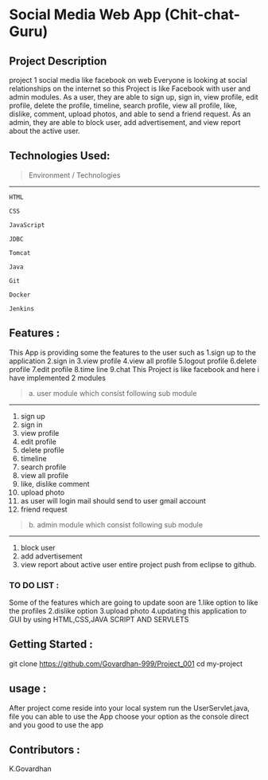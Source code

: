 # Social Media Web App (Chit-chat-Guru)

## Project Description
 
project 1 social media like facebook on web
Everyone is looking at social relationships on the internet so this Project is like Facebook with user and admin modules. As a user, they are able to sign up, sign in, view profile, edit profile, delete the profile, timeline, search profile, view all profile, like, dislike, comment, upload photos, and able to send a friend request. As an admin, they are able to block user, add advertisement, and view report about the active user.

## Technologies Used:

>Environment / Technologies
   ---------------------------
    HTML
    
    CSS 
    
    JavaScript 
    
    JDBC
    
    Tomcat 
    
    Java 
    
    Git
    
    Docker
    
    Jenkins
    
## Features :

This App is providing some the features to the user such as 1.sign up to the application 2.sign in 3.view profile 4.view all profile 5.logout profile 6.delete profile 7.edit profile 8.time line 9.chat
This Project is like facebook and here i have implemented 2 modules

> a. user module which consist following sub module
------------------------------------------------------
>
 1. sign up 
 2. sign in 
 3. view profile 
 4. edit profile 
 5. delete profile 
 6. timeline 
 7. search profile 
 8. view all profile 
 9. like, dislike comment 
 10. upload photo 
 11. as user will login  mail should send to user gmail account 
 12. friend request 
 
 > b. admin module which consist following sub module 
 ----------------------------------------------------
 1. block user 
 2. add advertisement 
 3. view report about active user entire project push from eclipse to github.
 
 ### TO DO LIST :
 
Some of the features which are going to update soon are 1.like option to like the profiles 2.dislike option 3.upload photo 4.updating this application to GUI by using HTML,CSS,JAVA SCRIPT AND SERVLETS

## Getting Started :
git clone https://github.com/Govardhan-999/Project_001 cd my-project

## usage :
After project come reside into your local system run the UserServlet.java, file you can able to use the App choose your option as the console direct and you good to use the app

## Contributors :
K.Govardhan



